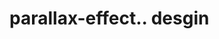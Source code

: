 # parallax-effect.. desgin                                                                                                                                                                                                                                                                                                                                                                                                                                                                                                                                                                                                
